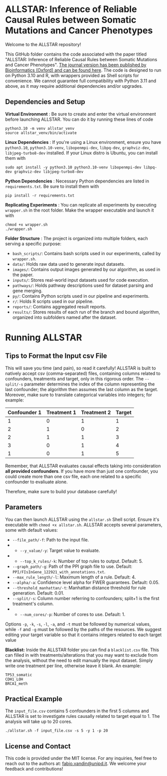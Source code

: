 
# ALLSTAR: Inference of Reliable Causal Rules between Somatic Mutations and Cancer Phenotypes

Welcome to the ALLSTAR repository! 

This GitHub folder contains the code associated with the paper titled "ALLSTAR: Inference of Reliable Causal Rules between Somatic Mutations and Cancer Phenotypes". [The journal version has been published by Bioinformatics (Oxford) and can be found here](https://academic.oup.com/bioinformatics/article/40/7/btae449/7717991). The code is designed to run on Python 3.10 and R, with wrappers provided as Shell scripts for convenience. We cannot guarantee full compatibility with Python 3.11 and above, as it may require additional dependencies and/or upgrades.

## Dependencies and Setup

**Virtual Environment** : Be sure to create and enter the virtual environment before launching ALLSTAR. You can do it by running these lines of code

```
python3.10 -m venv allstar_venv
source allstar_venv/bin/activate
```

**Linux Dependencies** : If you're using a Linux environment, ensure you have `python3.10`, `python3.10-venv`, `libopenmpi-dev`, `libpq-dev`, `graphviz-dev`, `libjpeg-turbo8-dev` installed. If your Linux distro is Ubuntu, you can install them with

```
sudo apt install -y python3.10 python3.10-venv libopenmpi-dev libpq-dev graphviz-dev libjpeg-turbo8-dev
```

**Python Dependencies** : Necessary Python dependencies are listed in `requirements.txt`. Be sure to install them with

```
pip install -r requirements.txt
```

**Replicating Experiments** : You can replicate all experiments by executing `wrapper.sh` in the root folder. Make the wrapper executable and launch it with

```
chmod +x wrapper.sh
./wrapper.sh
```

**Folder Structure** : The project is organized into multiple folders, each serving a specific purpose:

* `bash_scripts/`: Contains bash scripts used in our experiments, called by `wrapper.sh`.
* `data/`: Holds raw data used to generate input datasets.
* `images/`: Contains output images generated by our algorithm, as used in the paper.
* `inputs/`: Stores real-world input datasets used for code execution.
* `pathways/`: Holds pathway descriptions used for dataset parsing and gene merging.
* `py/`: Contains Python scripts used in our pipeline and experiments.
* `r/`: Holds R scripts used in our pipeline.
* `reports/`: Contains aggregated result reports.
* `results/`: Stores results of each run of the branch and bound algorithm, organized into subfolders named after the dataset.

# Running ALLSTAR

## Tips to Format the Input csv File

This will save you time (and pain), so read it carefully! 
ALLSTAR is built to natively accept csv (comma-separated) files, containing columns related to confounders, treatments and target, only in this rigorous order. The `--split/-s` parameter determines the index of the column representing the last confounder; the algorithm then assumes the last column as the target. 
Moreover, make sure to translate categorical variables into integers; for example:

| Confounder 1 | Treatment 1 | Treatment 2 | Target |
|----------|----------|----------|----------|
| 1 | 0 | 1 | 1 |
| 2 | 1 | 0 | 2 |
| 2 | 1 | 1 | 3 |
| 3 | 0 | 1 | 4 |
| 1 | 0 | 1 | 5 |

Remember, that ALLSTAR evaluates causal effects taking into consideration **all provided confounders**. If you have more than just one confounder, you could create more than one csv file, each one related to a specific confounder to evaliuate alone.

Therefore, make sure to build your database carefully!

## Parameters

You can then launch ALLSTAR using the `allstar.sh` Shell script. Ensure it's executable with `chmod +x allstar.sh`. ALLSTAR accepts several parameters, some with default values:

* `--file_path/-f`: Path to the input file.
* * `--y_value/-y`: Target value to evaluate.
* * `--top_k_rules/-k`: Number of top rules to output. Default: 5.
* `--graph_path/-g`: Path of the PPI graph file to use. Default: `PPI/FIsInGene_122921_with_annotations.txt`.
* `--max_rule_length/-l`: Maximum length of a rule. Default: 4.
* `--alpha/-a`: Confidence level alpha for FWER guarantees. Default: 0.05.
* `--threshold_manhattan/-t`: Manhattan distance threshold for rule generation. Default: 0.01.
* `--split/-s`: Column number referring to confounders; split+1 is the first treatment's column.
* * `--num_cores/-p`: Number of cores to use. Default: 1.

Options `-p`, `-k`, `-s`, `-l`, `-a`, and `-t` must be followed by numerical values, while `-f` and `-g` must be followed by the paths of the resources. We suggest editing your target variable so that it contains integers related to each target value

**Blacklist:** Inside the ALLSTAR folder you can find a `blacklist.csv` file. This can filled in with treatments/alterations that you may want to exclude from the analysis, without the need to edit manually the input dataset. Simply write one treatment per line, otherwise leave it blank. An example:

```
TP53_somatic
CDH1_LOH
BRCA1_meth
```

## Practical Example

The `input_file.csv` contains 5 confounders in the first 5 columns and ALLSTAR is set to investigate rules causally related to target equal to 1. The analysis will take up to 20 cores.

```
./allstar.sh -f input_file.csv -s 5 -y 1 -p 20
```

## License and Contact

This code is provided under the MIT license. For any inquiries, feel free to reach out to the authors at: [fabio.vandin@unipd.it](). We welcome your feedback and contributions!
